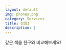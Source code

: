 ```yaml
---
layout: default
img: phones.png
category: Services
title: 장점3
description: |
---
```

같은 색을 친구와 비교해보세요!